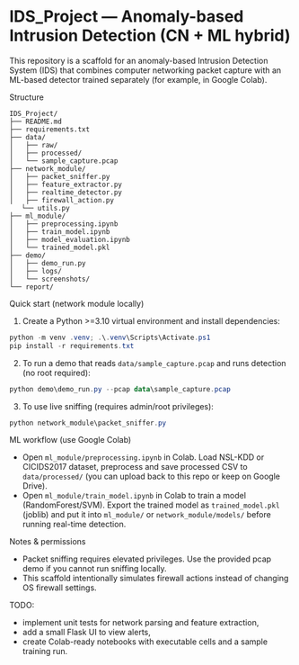 # IDS_Project — Anomaly-based Intrusion Detection (CN + ML hybrid)

This repository is a scaffold for an anomaly-based Intrusion Detection System (IDS) that combines computer networking packet capture with an ML-based detector trained separately (for example, in Google Colab).

Structure
```
IDS_Project/
├── README.md
├── requirements.txt
├── data/
│   ├── raw/
│   ├── processed/
│   └── sample_capture.pcap
├── network_module/
│   ├── packet_sniffer.py
│   ├── feature_extractor.py
│   ├── realtime_detector.py
│   ├── firewall_action.py
   └── utils.py
├── ml_module/
│   ├── preprocessing.ipynb
│   ├── train_model.ipynb
│   ├── model_evaluation.ipynb
│   └── trained_model.pkl
├── demo/
│   ├── demo_run.py
│   ├── logs/
│   └── screenshots/
└── report/
```

Quick start (network module locally)

1. Create a Python >=3.10 virtual environment and install dependencies:

```powershell
python -m venv .venv; .\.venv\Scripts\Activate.ps1
pip install -r requirements.txt
```

2. To run a demo that reads `data/sample_capture.pcap` and runs detection (no root required):

```powershell
python demo\demo_run.py --pcap data\sample_capture.pcap
```

3. To use live sniffing (requires admin/root privileges):

```powershell
python network_module\packet_sniffer.py
```

ML workflow (use Google Colab)

- Open `ml_module/preprocessing.ipynb` in Colab. Load NSL-KDD or CICIDS2017 dataset, preprocess and save processed CSV to `data/processed/` (you can upload back to this repo or keep on Google Drive).
- Open `ml_module/train_model.ipynb` in Colab to train a model (RandomForest/SVM). Export the trained model as `trained_model.pkl` (joblib) and put it into `ml_module/` or `network_module/models/` before running real-time detection.

Notes & permissions

- Packet sniffing requires elevated privileges. Use the provided pcap demo if you cannot run sniffing locally.
- This scaffold intentionally simulates firewall actions instead of changing OS firewall settings.

TODO:
- implement unit tests for network parsing and feature extraction,
- add a small Flask UI to view alerts,
- create Colab-ready notebooks with executable cells and a sample training run.

